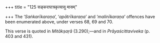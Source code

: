 +++
title = "125 सङ्करापात्रकृत्यासु मासम्"

+++
The ‘*Saṅkarīkaraṇa*’, ‘*apātrīkaraṇa*’ and ‘*malinīkaraṇa*’ offences
have been enumerated above, under verses 68, 69 and 70.

This verse is quoted in *Mitākṣaṛā* (3.290);—and in *Prāyaścittaviveka*
(p. 403 and 431).


